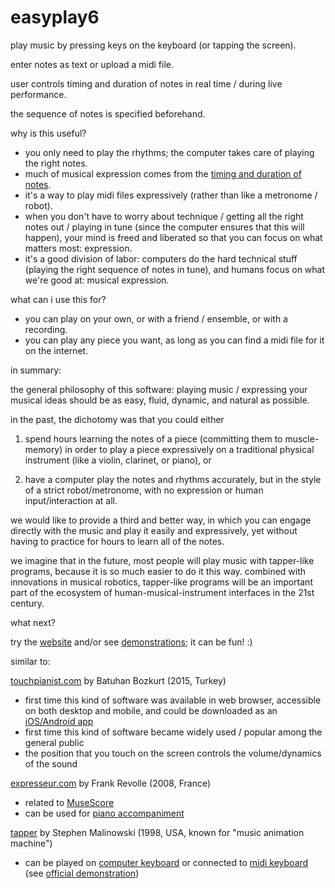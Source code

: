 # easyplay6

play music by pressing keys on the keyboard (or tapping the screen).

enter notes as text or upload a midi file.

user controls timing and duration of notes in real time / during live performance.

the sequence of notes is specified beforehand.

why is this useful?
- you only need to play the rhythms; the computer takes care of playing the right notes.
- much of musical expression comes from the [timing and duration of notes](https://en.wikipedia.org/wiki/Expressive_timing).
- it's a way to play midi files expressively (rather than like a metronome / robot).
- when you don't have to worry about technique / getting all the right notes out / playing in tune (since the computer ensures that this will happen), your mind is freed and liberated so that you can focus on what matters most: expression.
- it's a good division of labor: computers do the hard technical stuff (playing the right sequence of notes in tune), and humans focus on what we're good at: musical expression.

what can i use this for?
- you can play on your own, or with a friend / ensemble, or with a recording.
- you can play any piece you want, as long as you can find a midi file for it on the internet.

in summary:

the general philosophy of this software: playing music / expressing your musical ideas should be as easy, fluid, dynamic, and natural as possible.

in the past, the dichotomy was that you could either 

1) spend hours learning the notes of a piece (committing them to muscle-memory) in order to play a piece expressively on a traditional physical instrument (like a violin, clarinet, or piano), or

2) have a computer play the notes and rhythms accurately, but in the style of a strict robot/metronome, with no expression or human input/interaction at all.

we would like to provide a third and better way, in which you can engage directly with the music and play it easily and expressively, yet without having to practice for hours to learn all of the notes.

we imagine that in the future, most people will play music with tapper-like programs, because it is so much easier to do it this way. combined with innovations in musical robotics, tapper-like programs will be an important part of the ecosystem of human-musical-instrument interfaces in the 21st century.

what next?

try the [website](https://mcchu.com/easyplay6/) and/or see [demonstrations](https://www.youtube.com/playlist?list=PLB1dz46HEVoSqZvxaY-xkh17CvYgUGq3F); it can be fun! :)

similar to:

[touchpianist.com](https://touchpianist.com/) by Batuhan Bozkurt (2015, Turkey)
 - first time this kind of software was available in web browser, accessible on both desktop and mobile, and could be downloaded as an [iOS/Android app](https://www.youtube.com/watch?v=ZtrG4893f74) 
 - first time this kind of software became widely used / popular among the general public
 - the position that you touch on the screen controls the volume/dynamics of the sound
 
[expresseur.com](http://www.expresseur.com/) by Frank Revolle (2008, France)
- related to [MuseScore](https://musescore.com/)
- can be used for [piano accompaniment](https://www.youtube.com/watch?v=LpqxokZFm6w)

[tapper](http://www.musanim.com/Tapper/) by Stephen Malinowski (1998, USA, known for "music animation machine")
- can be played on [computer keyboard](https://youtu.be/IKsGZCkoNr4?t=571) or connected to [midi keyboard](https://www.youtube.com/watch?v=gTlIYcg_LSQ) (see [official demonstration](https://www.youtube.com/watch?v=wKd4RyhivtI))
